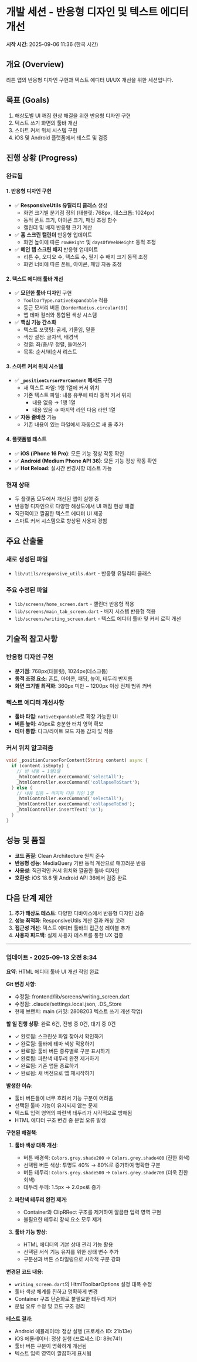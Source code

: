 # 개발 세션 - 반응형 디자인 및 텍스트 에디터 개선

**시작 시간**: 2025-09-06 11:36 (한국 시간)

## 개요 (Overview)

리튼 앱의 반응형 디자인 구현과 텍스트 에디터 UI/UX 개선을 위한 세션입니다.

## 목표 (Goals)

1. 해상도별 UI 깨짐 현상 해결을 위한 반응형 디자인 구현
2. 텍스트 쓰기 화면의 툴바 개선
3. 스마트 커서 위치 시스템 구현
4. iOS 및 Android 플랫폼에서 테스트 및 검증

## 진행 상황 (Progress)

### 완료됨

#### 1. 반응형 디자인 구현
- ✅ **ResponsiveUtils 유틸리티 클래스** 생성
  - 화면 크기별 분기점 정의 (태블릿: 768px, 데스크톱: 1024px)
  - 동적 폰트 크기, 아이콘 크기, 패딩 조정 함수
  - 캘린더 및 배지 반응형 크기 계산
- ✅ **홈 스크린 캘린더** 반응형 업데이트
  - 화면 높이에 따른 `rowHeight` 및 `daysOfWeekHeight` 동적 조정
- ✅ **메인 탭 스크린 배지** 반응형 업데이트
  - 리튼 수, 오디오 수, 텍스트 수, 필기 수 배지 크기 동적 조정
  - 화면 너비에 따른 폰트, 아이콘, 패딩 자동 조정

#### 2. 텍스트 에디터 툴바 개선
- ✅ **모던한 툴바 디자인** 구현
  - `ToolbarType.nativeExpandable` 적용
  - 둥근 모서리 버튼 (`BorderRadius.circular(8)`)
  - 앱 테마 컬러와 통합된 색상 시스템
- ✅ **핵심 기능 간소화**
  - 텍스트 포맷팅: 굵게, 기울임, 밑줄
  - 색상 설정: 글자색, 배경색
  - 정렬: 좌/중/우 정렬, 들여쓰기
  - 목록: 순서/비순서 리스트

#### 3. 스마트 커서 위치 시스템
- ✅ **`_positionCursorForContent` 메서드** 구현
  - 새 텍스트 파일: 1행 1열에 커서 위치
  - 기존 텍스트 파일: 내용 유무에 따라 동적 커서 위치
    - 내용 없음 → 1행 1열
    - 내용 있음 → 마지막 라인 다음 라인 1열
- ✅ **자동 줄바꿈** 기능
  - 기존 내용이 있는 파일에서 자동으로 새 줄 추가

#### 4. 플랫폼별 테스트
- ✅ **iOS (iPhone 16 Pro)**: 모든 기능 정상 작동 확인
- ✅ **Android (Medium Phone API 36)**: 모든 기능 정상 작동 확인
- ✅ **Hot Reload**: 실시간 변경사항 테스트 가능

### 현재 상태
- 두 플랫폼 모두에서 개선된 앱이 실행 중
- 반응형 디자인으로 다양한 해상도에서 UI 깨짐 현상 해결
- 직관적이고 깔끔한 텍스트 에디터 UI 제공
- 스마트 커서 시스템으로 향상된 사용자 경험

## 주요 산출물

### 새로 생성된 파일
- `lib/utils/responsive_utils.dart` - 반응형 유틸리티 클래스

### 주요 수정된 파일
- `lib/screens/home_screen.dart` - 캘린더 반응형 적용
- `lib/screens/main_tab_screen.dart` - 배지 시스템 반응형 적용  
- `lib/screens/writing_screen.dart` - 텍스트 에디터 툴바 및 커서 로직 개선

## 기술적 참고사항

### 반응형 디자인 구현
- **분기점**: 768px(태블릿), 1024px(데스크톱)
- **동적 조정 요소**: 폰트, 아이콘, 패딩, 높이, 테두리 반지름
- **화면 크기별 최적화**: 360px 미만 ~ 1200px 이상 전체 범위 커버

### 텍스트 에디터 개선사항
- **툴바 타입**: `nativeExpandable`로 확장 가능한 UI
- **버튼 높이**: 40px로 충분한 터치 영역 확보
- **테마 통합**: 다크/라이트 모드 자동 감지 및 적용

### 커서 위치 알고리즘
```dart
void _positionCursorForContent(String content) async {
  if (content.isEmpty) {
    // 빈 내용 → 1행1열
    _htmlController.execCommand('selectAll');
    _htmlController.execCommand('collapseToStart');
  } else {
    // 내용 있음 → 마지막 다음 라인 1열
    _htmlController.execCommand('selectAll');
    _htmlController.execCommand('collapseToEnd');
    _htmlController.insertText('\n');
  }
}
```

## 성능 및 품질

- **코드 품질**: Clean Architecture 원칙 준수
- **반응형 성능**: MediaQuery 기반 동적 계산으로 매끄러운 반응
- **사용성**: 직관적인 커서 위치와 깔끔한 툴바 디자인
- **호환성**: iOS 18.6 및 Android API 36에서 검증 완료

## 다음 단계 제안

1. **추가 해상도 테스트**: 다양한 디바이스에서 반응형 디자인 검증
2. **성능 최적화**: ResponsiveUtils 계산 결과 캐싱 고려
3. **접근성 개선**: 텍스트 에디터 툴바의 접근성 레이블 추가
4. **사용자 피드백**: 실제 사용자 테스트를 통한 UX 검증

---

### 업데이트 - 2025-09-13 오전 8:34

**요약**: HTML 에디터 툴바 UI 개선 작업 완료

**Git 변경 사항**:
- 수정됨: frontend/lib/screens/writing_screen.dart
- 수정됨: .claude/settings.local.json, .DS_Store
- 현재 브랜치: main (커밋: 2808203 텍스트 쓰기 개선 작업)

**할 일 진행 상황**: 완료 6건, 진행 중 0건, 대기 중 0건
- ✓ 완료됨: 스크린샷 파일 찾아서 확인하기
- ✓ 완료됨: 툴바에 테마 색상 적용하기
- ✓ 완료됨: 툴바 버튼 종류별로 구분 표시하기
- ✓ 완료됨: 파란색 테두리 완전 제거하기
- ✓ 완료됨: 기존 앱들 종료하기
- ✓ 완료됨: 새 버전으로 앱 재시작하기

**발생한 이슈**:
- 툴바 버튼들이 너무 흐려서 기능 구분이 어려움
- 선택된 툴바 기능이 유지되지 않는 문제
- 텍스트 입력 영역의 파란색 테두리가 시각적으로 방해됨
- HTML 에디터 구조 변경 중 문법 오류 발생

**구현된 해결책**:
1. **툴바 색상 대폭 개선**:
   - 버튼 배경색: `Colors.grey.shade200` → `Colors.grey.shade400` (진한 회색)
   - 선택된 버튼 색상: 투명도 40% → 80%로 증가하여 명확한 구분
   - 버튼 테두리: `Colors.grey.shade500` → `Colors.grey.shade700` (더욱 진한 회색)
   - 테두리 두께: 1.5px → 2.0px로 증가

2. **파란색 테두리 완전 제거**:
   - Container와 ClipRRect 구조를 제거하여 깔끔한 입력 영역 구현
   - 불필요한 테두리 장식 요소 모두 제거

3. **툴바 기능 향상**:
   - HTML 에디터의 기본 상태 관리 기능 활용
   - 선택된 서식 기능 유지를 위한 상태 변수 추가
   - 구분선과 버튼 스타일링으로 시각적 구분 강화

**변경된 코드 내용**:
- `writing_screen.dart`의 HtmlToolbarOptions 설정 대폭 수정
- 툴바 색상 체계를 진하고 명확하게 변경
- Container 구조 단순화로 불필요한 테두리 제거
- 문법 오류 수정 및 코드 구조 정리

**테스트 결과**:
- Android 에뮬레이터: 정상 실행 (프로세스 ID: 21b13e)
- iOS 에뮬레이터: 정상 실행 (프로세스 ID: 89c741)
- 툴바 버튼 구분이 명확하게 개선됨
- 텍스트 입력 영역이 깔끔하게 표시됨